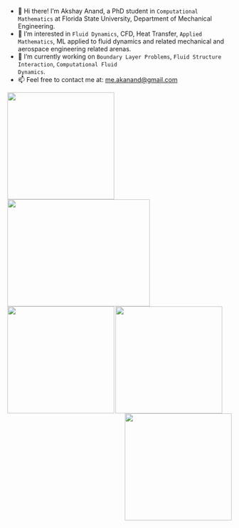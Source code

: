 - 👋 Hi there! I’m Akshay Anand, a PhD student in <code>Computational Mathematics</code> at Florida State University, Department of Mechanical Engineering.
- 👀 I’m interested in <code>Fluid Dynamics</code>, CFD, Heat Transfer, <code>Applied Mathematics</code>, ML applied to fluid dynamics and related mechanical and aerospace engineering related arenas.
- 🌱 I’m currently working on <code>Boundary Layer Problems</code>, <code>Fluid Structure Interaction</code>, <code>Computational Fluid Dynamics</code>.
- 📫 Feel free to contact me at: me.akanand@gmail.com

 
<td width="25%">
            <div class="one">
             <div class="two"><img align="left" width=240px height=240px padding: 40px; src='https://akshayanand.info/Conferences/Research/transition_to_turbulence.gif'></div> 
              <div class="two"><img align="left" width=320px height=240px padding: 40px; src='https://akshayanand.info/Conferences/Research/test.gif'></div> 
             <div class="two"><img align="left" width=240px height=240px padding: 40px; src='https://akshay23sept.github.io/Conferences/Research/at.gif'></div> 
             <div class="two"><img align="left" width=240px height=240px src='https://akshayanand.info/Conferences/Research/aerodynamic_effort.gif'></div> 
             <div class="two"><img align="right" width=240px height=240px src='https://akshayanand.info/Conferences/Research/solver.gif'></div> 
             
             
             
                      
            
     

 












<!---
anand-me/anand-me is a ✨ special ✨ repository because its `README.md` (this file) appears on your GitHub profile.
You can click the Preview link to take a look at your changes.
- 💞️ I’m looking to collaborate on ...

<br/><div class="two"><img align="right" width=160px height=160px src='https://akshay23sept.github.io/Conferences/Research/at.gif'></div> 
<img align="right" width="40%"  alt="GIF" src="https://media.giphy.com/media/836HiJc7pgzy8iNXCn/giphy.gif" />

<img align="left" width="55%"  src="https://github-readme-stats.vercel.app/api?username=mridul037&show_icons=true&hide_border=true" alt="mridul" /> </p>
<br/>
<br/>
<div class="two"><img align="left" width=240px height=240px src='https://akshay23sept.github.io/Conferences/Research/at.gif'></div> 
             <div class="two"><img align="left" width=240px height=240px src='https://akshay23sept.github.io/Conferences/Research/at.gif'></div> 
             <div class="two"><img align="center" width=160px height=160px padding: 40px; src='https://akshay23sept.github.io/Conferences/Research/at.gif'></div> 
<pre>" />

<img align="left" width="55%"  src="https://github-readme-stats.vercel.app/api?username=mridul037&show_icons=true&hide_border=true" alt="mridul" /> </p>
<br/>
<br/>

<pre>
--->
